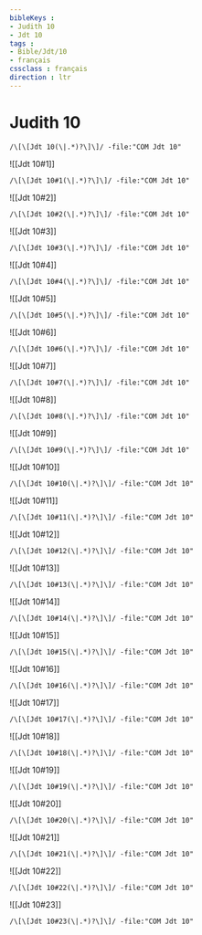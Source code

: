 ```yaml
---
bibleKeys : 
- Judith 10
- Jdt 10
tags : 
- Bible/Jdt/10
- français
cssclass : français
direction : ltr
---
```


# Judith 10

```query
/\[\[Jdt 10(\|.*)?\]\]/ -file:"COM Jdt 10"
```



![[Jdt 10#1]]

```query
/\[\[Jdt 10#1(\|.*)?\]\]/ -file:"COM Jdt 10"
```

![[Jdt 10#2]]

```query
/\[\[Jdt 10#2(\|.*)?\]\]/ -file:"COM Jdt 10"
```

![[Jdt 10#3]]

```query
/\[\[Jdt 10#3(\|.*)?\]\]/ -file:"COM Jdt 10"
```

![[Jdt 10#4]]

```query
/\[\[Jdt 10#4(\|.*)?\]\]/ -file:"COM Jdt 10"
```

![[Jdt 10#5]]

```query
/\[\[Jdt 10#5(\|.*)?\]\]/ -file:"COM Jdt 10"
```

![[Jdt 10#6]]

```query
/\[\[Jdt 10#6(\|.*)?\]\]/ -file:"COM Jdt 10"
```

![[Jdt 10#7]]

```query
/\[\[Jdt 10#7(\|.*)?\]\]/ -file:"COM Jdt 10"
```

![[Jdt 10#8]]

```query
/\[\[Jdt 10#8(\|.*)?\]\]/ -file:"COM Jdt 10"
```

![[Jdt 10#9]]

```query
/\[\[Jdt 10#9(\|.*)?\]\]/ -file:"COM Jdt 10"
```

![[Jdt 10#10]]

```query
/\[\[Jdt 10#10(\|.*)?\]\]/ -file:"COM Jdt 10"
```

![[Jdt 10#11]]

```query
/\[\[Jdt 10#11(\|.*)?\]\]/ -file:"COM Jdt 10"
```

![[Jdt 10#12]]

```query
/\[\[Jdt 10#12(\|.*)?\]\]/ -file:"COM Jdt 10"
```

![[Jdt 10#13]]

```query
/\[\[Jdt 10#13(\|.*)?\]\]/ -file:"COM Jdt 10"
```

![[Jdt 10#14]]

```query
/\[\[Jdt 10#14(\|.*)?\]\]/ -file:"COM Jdt 10"
```

![[Jdt 10#15]]

```query
/\[\[Jdt 10#15(\|.*)?\]\]/ -file:"COM Jdt 10"
```

![[Jdt 10#16]]

```query
/\[\[Jdt 10#16(\|.*)?\]\]/ -file:"COM Jdt 10"
```

![[Jdt 10#17]]

```query
/\[\[Jdt 10#17(\|.*)?\]\]/ -file:"COM Jdt 10"
```

![[Jdt 10#18]]

```query
/\[\[Jdt 10#18(\|.*)?\]\]/ -file:"COM Jdt 10"
```

![[Jdt 10#19]]

```query
/\[\[Jdt 10#19(\|.*)?\]\]/ -file:"COM Jdt 10"
```

![[Jdt 10#20]]

```query
/\[\[Jdt 10#20(\|.*)?\]\]/ -file:"COM Jdt 10"
```

![[Jdt 10#21]]

```query
/\[\[Jdt 10#21(\|.*)?\]\]/ -file:"COM Jdt 10"
```

![[Jdt 10#22]]

```query
/\[\[Jdt 10#22(\|.*)?\]\]/ -file:"COM Jdt 10"
```

![[Jdt 10#23]]

```query
/\[\[Jdt 10#23(\|.*)?\]\]/ -file:"COM Jdt 10"
```

